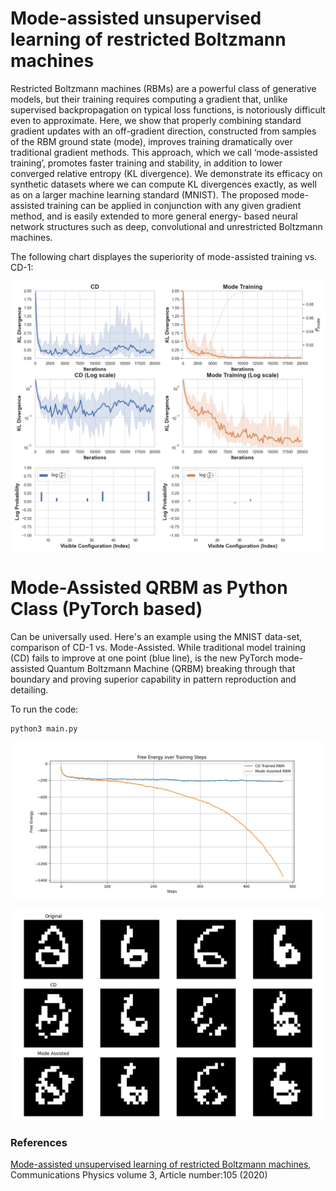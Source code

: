 # Mode-assisted unsupervised learning of restricted Boltzmann machines
Restricted Boltzmann machines (RBMs) are a powerful class of generative models, but their training requires computing a gradient that, unlike supervised backpropagation on typical loss functions, is notoriously difficult even to approximate. Here, we show that properly combining standard gradient updates with an off-gradient direction, constructed from samples of the RBM ground state (mode), improves training dramatically over traditional gradient methods. This approach, which we call ‘mode-assisted training’, promotes faster training and stability, in addition to lower converged relative entropy (KL divergence). We demonstrate its efficacy on synthetic datasets where we can compute KL divergences exactly, as well as on a larger machine learning standard (MNIST). The proposed mode-assisted training can be applied in conjunction with any given gradient method, and is easily extended to more general energy- based neural network structures such as deep, convolutional and unrestricted Boltzmann machines.

The following chart displayes the superiority of mode-assisted training vs. CD-1:

![OUTOUT](https://github.com/dynexcoin/mode_assisted_unsupervised_learning/blob/main/output.png)

# Mode-Assisted QRBM as Python Class (PyTorch based)

Can be universally used. Here's an example using the MNIST data-set, comparison of CD-1 vs. Mode-Assisted. While traditional model training (CD) fails to improve at one point (blue line), is the new PyTorch mode-assisted Quantum Boltzmann Machine (QRBM) breaking through that boundary and proving superior capability in pattern reproduction and detailing.

To run the code:

```
python3 main.py
```


![Figure_8](https://github.com/dynexcoin/mode_assisted_unsupervised_learning/blob/main/Figure_8.jpg)

![Figure_1](https://github.com/dynexcoin/mode_assisted_unsupervised_learning/blob/main/Figure_1.png)

### References
[Mode-assisted unsupervised learning of restricted Boltzmann machines](https://arxiv.org/pdf/2001.05559.pdf), Communications Physics volume 3, Article number:105 (2020)

